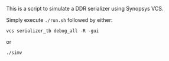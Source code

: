 This is a script to simulate a DDR serializer using Synopsys VCS.

Simply execute ```./run.sh``` followed by either:

```vcs serializer_tb debug_all -R -gui ```

or

```./simv```
